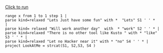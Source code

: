 [Click to run](https://dataexplorer.azure.com/clusters/help/databases/ContosoSales?query=H4sIAAAAAAAAA33QTUsDMRAG4Lvgf3jJxQ%2F2stZrD95E62kFz8Pu1E2TZspkaiv4451lpepBCSQwk3l4E6XyyjhirbJFCxPfqvHOj4%2Fzsx1pZaRYhqVypiMPCCu2iod9NYz0xqiyZaz3JeAQbcQ15hsBXYsLX174DeEkvcSccRBNoCI2smKg94AZ8sEw9Ry6%2BYL%2BCPTsk4xYUQQzYyIZOSbGo%2BcUnLKFqeji4n%2FRHzBh99Qn1wqTIto3UsSJ2x%2BEyoZ7w0ok3dkTY%2BlfqD3ZZdc2Hr%2FpFs00cPUJZ6bKwW0BAAA%3D)

```
range x from 1 to 1 step 1 |
parse kind=relaxed "Lets Just have some fun" with *  "Lets" S1 ' ' *  |
parse kind= relaxed "Will work another day"  with  * "work" S2 ' ' * |
parse kind=relaxed "There is no other tool like Kusto " with * "like" S3 ' ' * |
parse kind=relaxed "Let no Hacker near it" with * "no" S4 ' ' * |
project LookAtMe = strcat(S1, S2,S3, S4 )
```